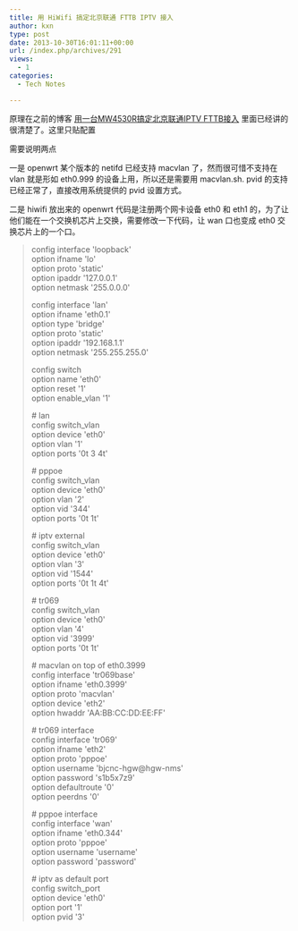 ```yaml
---
title: 用 HiWifi 搞定北京联通 FTTB IPTV 接入
author: kxn
type: post
date: 2013-10-30T16:01:11+00:00
url: /index.php/archives/291
views:
  - 1
categories:
  - Tech Notes

---
```

原理在之前的博客 [用一台MW4530R搞定北京联通IPTV FTTB接入][1] 里面已经讲的很清楚了。这里只贴配置

需要说明两点

一是 openwrt 某个版本的 netifd 已经支持 macvlan 了，然而很可惜不支持在 vlan 就是形如 eth0.999 的设备上用，所以还是需要用 macvlan.sh. pvid 的支持已经正常了，直接改用系统提供的 pvid 设置方式。 

二是 hiwifi 放出来的 openwrt 代码是注册两个网卡设备 eth0 和 eth1 的，为了让他们能在一个交换机芯片上交换，需要修改一下代码，让 wan 口也变成 eth0 交换芯片上的一个口。

> config interface 'loopback'  
> option ifname 'lo'  
> option proto 'static'  
> option ipaddr '127.0.0.1'  
> option netmask '255.0.0.0'
> 
> config interface 'lan'  
> option ifname 'eth0.1'  
> option type 'bridge'  
> option proto 'static'  
> option ipaddr '192.168.1.1'  
> option netmask '255.255.255.0'
> 
> config switch  
> option name 'eth0'  
> option reset '1'  
> option enable_vlan '1'
> 
> \# lan  
> config switch_vlan  
> option device 'eth0'  
> option vlan '1'  
> option ports '0t 3 4t'
> 
> \# pppoe  
> config switch_vlan  
> option device 'eth0'  
> option vlan '2'  
> option vid '344'  
> option ports '0t 1t'
> 
> \# iptv external  
> config switch_vlan  
> option device 'eth0'  
> option vlan '3'  
> option vid '1544'  
> option ports '0t 1t 4t'
> 
> \# tr069  
> config switch_vlan  
> option device 'eth0'  
> option vlan '4'  
> option vid '3999'  
> option ports '0t 1t'
> 
> \# macvlan on top of eth0.3999  
> config interface 'tr069base'  
> option ifname 'eth0.3999'  
> option proto 'macvlan'  
> option device 'eth2'  
> option hwaddr 'AA:BB:CC:DD:EE:FF'
> 
> \# tr069 interface  
> config interface 'tr069'  
> option ifname 'eth2'  
> option proto 'pppoe'  
> option username 'bjcnc-hgw@hgw-nms'  
> option password 's1b5x7z9'  
> option defaultroute '0'  
> option peerdns '0'
> 
> \# pppoe interface  
> config interface 'wan'  
> option ifname 'eth0.344'  
> option proto 'pppoe'  
> option username 'username'  
> option password 'password'
> 
> \# iptv as default port  
> config switch_port  
> option device 'eth0'  
> option port '1'  
> option pvid '3'

 [1]: http://blog.kangkang.org/index.php/archives/279